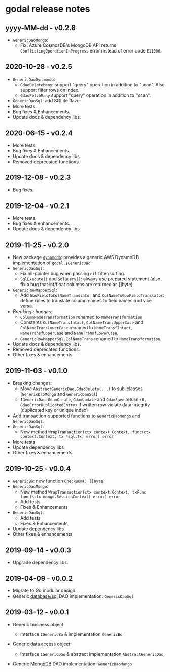 # godal release notes

## yyyy-MM-dd - v0.2.6

- `GenericDaoMongo`:
  - Fix: Azure CosmosDB's MongoDB API returns `ConflictingOperationInProgress` error instead of error code `E11000`.

## 2020-10-28 - v0.2.5

- `GenericDaoDynamodb`:
  - `GdaoDeleteMany`: support "query" operation in addition to "scan". Also support filter rows on index.
  - `GdaoFetchMany` support "query" operation in addition to "scan".
- `GenericDaoSql`: add SQLite flavor
- More tests.
- Bug fixes & Enhancements.
- Update docs & dependency libs.

## 2020-06-15 - v0.2.4

- More tests.
- Bug fixes & Enhancements.
- Update docs & dependency libs.
- Removed deprecated functions.

## 2019-12-08 - v0.2.3

- Bug fixes.

## 2019-12-04 - v0.2.1

- More tests.
- Bug fixes & enhancements.
- Update docs & dependency libs.

## 2019-11-25 - v0.2.0

- New package [`dynamodb`](dynamodb/): provides a generic AWS DynamoDB implementation of `godal.IGenericDao`.
- `GenericDaoSql`:
  - Fix nil-pointer bug when passing `nil` filter/sorting.
  - `SqlExecute()` and `SqlQuery()`: always use prepared statement (also fix a bug that int/float columns are returned as []byte)
- `GenericRowMapperSql`:
  - Add `GboFieldToColNameTranslator` and `ColNameToGboFieldTranslator`: define rules to translate column names to field names and vice versa.
- *Breaking changes:*
  - `ColummNameTransformation` renamed to `NameTransformation`
  - Constants `ColNameTransIntact`, `ColNameTransUpperCase` and `ColNameTransLowerCase` renamed to `NameTransfIntact`, `NameTransfUpperCase` and `NameTransfLowerCase`.
  - `GenericRowMapperSql.ColNameTrans` renamed to `NameTransformation`.
- Update docs & dependency libs.
- Removed deprecated functions.
- Other fixes & enhancements.

## 2019-11-03 - v0.1.0

- Breaking changes:
  - Move `AbstractGenericDao.GdaoDelete(...)` to sub-classes (`GenericDaoMongo` and `GenericDaoSql`)
  - `IGenericDao`: `GdaoCreate`, `GdaoUpdate` and `GdaoSave` return `(0, GdaoErrorDuplicatedEntry)` if written row violate data integrity (duplicated key or unique index)
- Add transaction-supported functions to `GenericDaoMongo` and `GenericDaoSql`.
- `GenericDaoSql`:
  - New method `WrapTransaction(ctx context.Context, func(ctx context.Context, tx *sql.Tx) error) error`  
- More tests
- Update dependency libs
- Other fixes & enhancements

## 2019-10-25 - v0.0.4

- `GenericBo`: new function `Checksum() []byte`
- `GenericDaoMongo`:
  - New method `WrapTransaction(ctx context.Context, txFunc func(sctx mongo.SessionContext) error) error`
  - Add tests
  - Fixes & Enhancements
- `GenericDaoSql`:
  - Add tests
  - Fixes & Enhancements
- Update dependency libs
- Other fixes & enhancements

## 2019-09-14 - v0.0.3

- Upgrade dependency libs.

## 2019-04-09 - v0.0.2

- Migrate to Go modular design.
- Generic [database/sql](https://golang.org/pkg/database/sql/) DAO implementation: `GenericDaoSql`

## 2019-03-12 - v0.0.1

- Generic business object:
  - Interface `IGenericBo` & implementation `GenericBo`
- Generic data access object:
  - Interface `IGenericDao` & abstract implementation `AbstractGenericDao`

- Generic [MongoDB](https://www.mongodb.com) DAO implementation: `GenericDaoMongo`